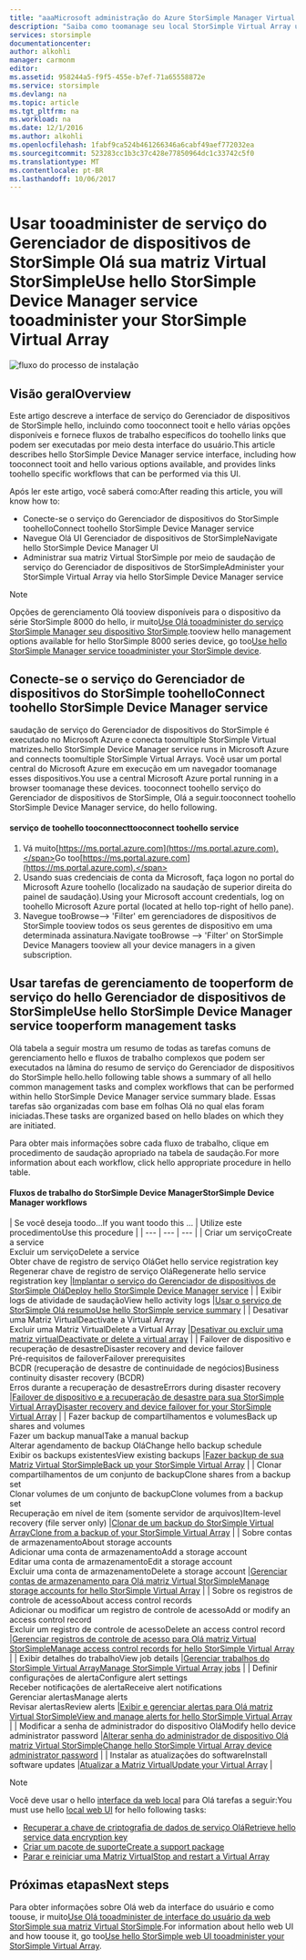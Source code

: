```yaml
---
title: "aaaMicrosoft administração do Azure StorSimple Manager Virtual Array | Microsoft Docs"
description: "Saiba como toomanage seu local StorSimple Virtual Array usando o serviço de Gerenciador de dispositivos de StorSimple Olá no hello portal do Azure."
services: storsimple
documentationcenter: 
author: alkohli
manager: carmonm
editor: 
ms.assetid: 958244a5-f9f5-455e-b7ef-71a65558872e
ms.service: storsimple
ms.devlang: na
ms.topic: article
ms.tgt_pltfrm: na
ms.workload: na
ms.date: 12/1/2016
ms.author: alkohli
ms.openlocfilehash: 1fabf9ca524b461266346a6cabf49aef772032ea
ms.sourcegitcommit: 523283cc1b3c37c428e77850964dc1c33742c5f0
ms.translationtype: MT
ms.contentlocale: pt-BR
ms.lasthandoff: 10/06/2017
---
```

# <a name="use-hello-storsimple-device-manager-service-tooadminister-your-storsimple-virtual-array"></a><span data-ttu-id="8003a-103">Usar tooadminister de serviço do Gerenciador de dispositivos de StorSimple Olá sua matriz Virtual StorSimple</span><span class="sxs-lookup"><span data-stu-id="8003a-103">Use hello StorSimple Device Manager service tooadminister your StorSimple Virtual Array</span></span>
![fluxo do processo de instalação](./media/storsimple-virtual-array-manager-service-administration/manage4.png)

## <a name="overview"></a><span data-ttu-id="8003a-105">Visão geral</span><span class="sxs-lookup"><span data-stu-id="8003a-105">Overview</span></span>
<span data-ttu-id="8003a-106">Este artigo descreve a interface de serviço do Gerenciador de dispositivos de StorSimple hello, incluindo como tooconnect tooit e hello várias opções disponíveis e fornece fluxos de trabalho específicos do toohello links que podem ser executadas por meio desta interface do usuário.</span><span class="sxs-lookup"><span data-stu-id="8003a-106">This article describes hello StorSimple Device Manager service interface, including how tooconnect tooit and hello various options available, and provides links toohello specific workflows that can be performed via this UI.</span></span>

<span data-ttu-id="8003a-107">Após ler este artigo, você saberá como:</span><span class="sxs-lookup"><span data-stu-id="8003a-107">After reading this article, you will know how to:</span></span>

* <span data-ttu-id="8003a-108">Conecte-se o serviço do Gerenciador de dispositivos do StorSimple toohello</span><span class="sxs-lookup"><span data-stu-id="8003a-108">Connect toohello StorSimple Device Manager service</span></span>
* <span data-ttu-id="8003a-109">Navegue Olá UI Gerenciador de dispositivos de StorSimple</span><span class="sxs-lookup"><span data-stu-id="8003a-109">Navigate hello StorSimple Device Manager UI</span></span>
* <span data-ttu-id="8003a-110">Administrar sua matriz Virtual StorSimple por meio de saudação de serviço do Gerenciador de dispositivos de StorSimple</span><span class="sxs-lookup"><span data-stu-id="8003a-110">Administer your StorSimple Virtual Array via hello StorSimple Device Manager service</span></span>

> [!NOTE]
> <span data-ttu-id="8003a-111">Opções de gerenciamento Olá tooview disponíveis para o dispositivo da série StorSimple 8000 do hello, ir muito[Use Olá tooadminister do serviço StorSimple Manager seu dispositivo StorSimple](storsimple-manager-service-administration.md).</span><span class="sxs-lookup"><span data-stu-id="8003a-111">tooview hello management options available for hello StorSimple 8000 series device, go too[Use hello StorSimple Manager service tooadminister your StorSimple device](storsimple-manager-service-administration.md).</span></span>
> 
> 

## <a name="connect-toohello-storsimple-device-manager-service"></a><span data-ttu-id="8003a-112">Conecte-se o serviço do Gerenciador de dispositivos do StorSimple toohello</span><span class="sxs-lookup"><span data-stu-id="8003a-112">Connect toohello StorSimple Device Manager service</span></span>
<span data-ttu-id="8003a-113">saudação de serviço do Gerenciador de dispositivos do StorSimple é executado no Microsoft Azure e conecta toomultiple StorSimple Virtual matrizes.</span><span class="sxs-lookup"><span data-stu-id="8003a-113">hello StorSimple Device Manager service runs in Microsoft Azure and connects toomultiple StorSimple Virtual Arrays.</span></span> <span data-ttu-id="8003a-114">Você usar um portal central do Microsoft Azure em execução em um navegador toomanage esses dispositivos.</span><span class="sxs-lookup"><span data-stu-id="8003a-114">You use a central Microsoft Azure portal running in a browser toomanage these devices.</span></span> <span data-ttu-id="8003a-115">tooconnect toohello serviço do Gerenciador de dispositivos de StorSimple, Olá a seguir.</span><span class="sxs-lookup"><span data-stu-id="8003a-115">tooconnect toohello StorSimple Device Manager service, do hello following.</span></span>

#### <a name="tooconnect-toohello-service"></a><span data-ttu-id="8003a-116">serviço de toohello tooconnect</span><span class="sxs-lookup"><span data-stu-id="8003a-116">tooconnect toohello service</span></span>
1. <span data-ttu-id="8003a-117">Vá muito[https://ms.portal.azure.com](https://ms.portal.azure.com).</span><span class="sxs-lookup"><span data-stu-id="8003a-117">Go too[https://ms.portal.azure.com](https://ms.portal.azure.com).</span></span>
2. <span data-ttu-id="8003a-118">Usando suas credenciais de conta da Microsoft, faça logon no portal do Microsoft Azure toohello (localizado na saudação de superior direita do painel de saudação).</span><span class="sxs-lookup"><span data-stu-id="8003a-118">Using your Microsoft account credentials, log on toohello Microsoft Azure portal (located at hello top-right of hello pane).</span></span>
3. <span data-ttu-id="8003a-119">Navegue tooBrowse--> 'Filter' em gerenciadores de dispositivos de StorSimple tooview todos os seus gerentes de dispositivo em uma determinada assinatura.</span><span class="sxs-lookup"><span data-stu-id="8003a-119">Navigate tooBrowse --> 'Filter' on StorSimple Device Managers tooview all your device managers in a given subscription.</span></span>

## <a name="use-hello-storsimple-device-manager-service-tooperform-management-tasks"></a><span data-ttu-id="8003a-120">Usar tarefas de gerenciamento de tooperform de serviço do hello Gerenciador de dispositivos de StorSimple</span><span class="sxs-lookup"><span data-stu-id="8003a-120">Use hello StorSimple Device Manager service tooperform management tasks</span></span>
<span data-ttu-id="8003a-121">Olá tabela a seguir mostra um resumo de todas as tarefas comuns de gerenciamento hello e fluxos de trabalho complexos que podem ser executados na lâmina do resumo de serviço do Gerenciador de dispositivos do StorSimple hello.</span><span class="sxs-lookup"><span data-stu-id="8003a-121">hello following table shows a summary of all hello common management tasks and complex workflows that can be performed within hello StorSimple Device Manager service summary blade.</span></span> <span data-ttu-id="8003a-122">Essas tarefas são organizadas com base em folhas Olá no qual elas foram iniciadas.</span><span class="sxs-lookup"><span data-stu-id="8003a-122">These tasks are organized based on hello blades on which they are initiated.</span></span>

<span data-ttu-id="8003a-123">Para obter mais informações sobre cada fluxo de trabalho, clique em procedimento de saudação apropriado na tabela de saudação.</span><span class="sxs-lookup"><span data-stu-id="8003a-123">For more information about each workflow, click hello appropriate procedure in hello table.</span></span>

#### <a name="storsimple-device-manager-workflows"></a><span data-ttu-id="8003a-124">Fluxos de trabalho do StorSimple Device Manager</span><span class="sxs-lookup"><span data-stu-id="8003a-124">StorSimple Device Manager workflows</span></span>
| <span data-ttu-id="8003a-125">Se você deseja toodo...</span><span class="sxs-lookup"><span data-stu-id="8003a-125">If you want toodo this ...</span></span> | <span data-ttu-id="8003a-126">Utilize este procedimento</span><span class="sxs-lookup"><span data-stu-id="8003a-126">Use this procedure</span></span> |
| --- | --- | --- |
| <span data-ttu-id="8003a-127">Criar um serviço</span><span class="sxs-lookup"><span data-stu-id="8003a-127">Create a service</span></span></br><span data-ttu-id="8003a-128">Excluir um serviço</span><span class="sxs-lookup"><span data-stu-id="8003a-128">Delete a service</span></span></br><span data-ttu-id="8003a-129">Obter chave de registro de serviço Olá</span><span class="sxs-lookup"><span data-stu-id="8003a-129">Get hello service registration key</span></span></br><span data-ttu-id="8003a-130">Regenerar chave de registro de serviço Olá</span><span class="sxs-lookup"><span data-stu-id="8003a-130">Regenerate hello service registration key</span></span> |[<span data-ttu-id="8003a-131">Implantar o serviço do Gerenciador de dispositivos de StorSimple Olá</span><span class="sxs-lookup"><span data-stu-id="8003a-131">Deploy hello StorSimple Device Manager service</span></span>](storsimple-virtual-array-manage-service.md) |
| <span data-ttu-id="8003a-132">Exibir logs de atividade de saudação</span><span class="sxs-lookup"><span data-stu-id="8003a-132">View hello activity logs</span></span> |[<span data-ttu-id="8003a-133">Usar o serviço de StorSimple Olá resumo</span><span class="sxs-lookup"><span data-stu-id="8003a-133">Use hello StorSimple service summary</span></span>](storsimple-virtual-array-service-summary.md) |
| <span data-ttu-id="8003a-134">Desativar uma Matriz Virtual</span><span class="sxs-lookup"><span data-stu-id="8003a-134">Deactivate a Virtual Array</span></span></br><span data-ttu-id="8003a-135">Excluir uma Matriz Virtual</span><span class="sxs-lookup"><span data-stu-id="8003a-135">Delete a Virtual Array</span></span> |[<span data-ttu-id="8003a-136">Desativar ou excluir uma matriz virtual</span><span class="sxs-lookup"><span data-stu-id="8003a-136">Deactivate or delete a virtual array</span></span>](storsimple-virtual-array-deactivate-and-delete-device.md) |
| <span data-ttu-id="8003a-137">Failover de dispositivo e recuperação de desastre</span><span class="sxs-lookup"><span data-stu-id="8003a-137">Disaster recovery and device failover</span></span></br><span data-ttu-id="8003a-138">Pré-requisitos de failover</span><span class="sxs-lookup"><span data-stu-id="8003a-138">Failover prerequisites</span></span></br><span data-ttu-id="8003a-139">BCDR (recuperação de desastre de continuidade de negócios)</span><span class="sxs-lookup"><span data-stu-id="8003a-139">Business continuity disaster recovery (BCDR)</span></span></br><span data-ttu-id="8003a-140">Erros durante a recuperação de desastre</span><span class="sxs-lookup"><span data-stu-id="8003a-140">Errors during disaster recovery</span></span> |[<span data-ttu-id="8003a-141">Failover de dispositivo e a recuperação de desastre para sua StorSimple Virtual Array</span><span class="sxs-lookup"><span data-stu-id="8003a-141">Disaster recovery and device failover for your StorSimple Virtual Array</span></span>](storsimple-virtual-array-failover-dr.md) |
| <span data-ttu-id="8003a-142">Fazer backup de compartilhamentos e volumes</span><span class="sxs-lookup"><span data-stu-id="8003a-142">Back up shares and volumes</span></span></br><span data-ttu-id="8003a-143">Fazer um backup manual</span><span class="sxs-lookup"><span data-stu-id="8003a-143">Take a manual backup</span></span></br><span data-ttu-id="8003a-144">Alterar agendamento de backup Olá</span><span class="sxs-lookup"><span data-stu-id="8003a-144">Change hello backup schedule</span></span></br><span data-ttu-id="8003a-145">Exibir os backups existentes</span><span class="sxs-lookup"><span data-stu-id="8003a-145">View existing backups</span></span> |[<span data-ttu-id="8003a-146">Fazer backup de sua Matriz Virtual StorSimple</span><span class="sxs-lookup"><span data-stu-id="8003a-146">Back up your StorSimple Virtual Array</span></span>](storsimple-virtual-array-backup.md) |
| <span data-ttu-id="8003a-147">Clonar compartilhamentos de um conjunto de backup</span><span class="sxs-lookup"><span data-stu-id="8003a-147">Clone shares from a backup set</span></span></br><span data-ttu-id="8003a-148">Clonar volumes de um conjunto de backup</span><span class="sxs-lookup"><span data-stu-id="8003a-148">Clone volumes from a backup set</span></span></br><span data-ttu-id="8003a-149">Recuperação em nível de item (somente servidor de arquivos)</span><span class="sxs-lookup"><span data-stu-id="8003a-149">Item-level recovery (file server only)</span></span> |[<span data-ttu-id="8003a-150">Clonar de um backup do StorSimple Virtual Array</span><span class="sxs-lookup"><span data-stu-id="8003a-150">Clone from a backup of your StorSimple Virtual Array</span></span>](storsimple-virtual-array-clone.md) |
| <span data-ttu-id="8003a-151">Sobre contas de armazenamento</span><span class="sxs-lookup"><span data-stu-id="8003a-151">About  storage accounts</span></span></br><span data-ttu-id="8003a-152">Adicionar uma conta de armazenamento</span><span class="sxs-lookup"><span data-stu-id="8003a-152">Add a storage account</span></span></br><span data-ttu-id="8003a-153">Editar uma conta de armazenamento</span><span class="sxs-lookup"><span data-stu-id="8003a-153">Edit a storage account</span></span></br><span data-ttu-id="8003a-154">Excluir uma conta de armazenamento</span><span class="sxs-lookup"><span data-stu-id="8003a-154">Delete a storage account</span></span> |[<span data-ttu-id="8003a-155">Gerenciar contas de armazenamento para Olá matriz Virtual StorSimple</span><span class="sxs-lookup"><span data-stu-id="8003a-155">Manage storage accounts for hello StorSimple Virtual Array</span></span>](storsimple-virtual-array-manage-storage-accounts.md) |
| <span data-ttu-id="8003a-156">Sobre os registros de controle de acesso</span><span class="sxs-lookup"><span data-stu-id="8003a-156">About access control records</span></span></br><span data-ttu-id="8003a-157">Adicionar ou modificar um registro de controle de acesso</span><span class="sxs-lookup"><span data-stu-id="8003a-157">Add or modify an access control record</span></span> </br><span data-ttu-id="8003a-158">Excluir um registro de controle de acesso</span><span class="sxs-lookup"><span data-stu-id="8003a-158">Delete an access control record</span></span> |[<span data-ttu-id="8003a-159">Gerenciar registros de controle de acesso para Olá matriz Virtual StorSimple</span><span class="sxs-lookup"><span data-stu-id="8003a-159">Manage access control records for hello StorSimple Virtual Array</span></span>](storsimple-virtual-array-manage-acrs.md) |
| <span data-ttu-id="8003a-160">Exibir detalhes do trabalho</span><span class="sxs-lookup"><span data-stu-id="8003a-160">View job details</span></span> |[<span data-ttu-id="8003a-161">Gerenciar trabalhos do StorSimple Virtual Array</span><span class="sxs-lookup"><span data-stu-id="8003a-161">Manage StorSimple Virtual Array jobs</span></span>](storsimple-virtual-array-manage-jobs.md) |
| <span data-ttu-id="8003a-162">Definir configurações de alerta</span><span class="sxs-lookup"><span data-stu-id="8003a-162">Configure alert settings</span></span></br><span data-ttu-id="8003a-163">Receber notificações de alerta</span><span class="sxs-lookup"><span data-stu-id="8003a-163">Receive alert notifications</span></span></br><span data-ttu-id="8003a-164">Gerenciar alertas</span><span class="sxs-lookup"><span data-stu-id="8003a-164">Manage alerts</span></span></br><span data-ttu-id="8003a-165">Revisar alertas</span><span class="sxs-lookup"><span data-stu-id="8003a-165">Review alerts</span></span> |[<span data-ttu-id="8003a-166">Exibir e gerenciar alertas para Olá matriz Virtual StorSimple</span><span class="sxs-lookup"><span data-stu-id="8003a-166">View and manage alerts for hello StorSimple Virtual Array</span></span>](storsimple-virtual-array-manage-alerts.md) |
| <span data-ttu-id="8003a-167">Modificar a senha de administrador do dispositivo Olá</span><span class="sxs-lookup"><span data-stu-id="8003a-167">Modify hello device administrator password</span></span> |[<span data-ttu-id="8003a-168">Alterar senha do administrador de dispositivo Olá matriz Virtual StorSimple</span><span class="sxs-lookup"><span data-stu-id="8003a-168">Change hello StorSimple Virtual Array device administrator password</span></span>](storsimple-virtual-array-change-device-admin-password.md) |
| <span data-ttu-id="8003a-169">Instalar as atualizações do software</span><span class="sxs-lookup"><span data-stu-id="8003a-169">Install software updates</span></span> |[<span data-ttu-id="8003a-170">Atualizar a Matriz Virtual</span><span class="sxs-lookup"><span data-stu-id="8003a-170">Update your Virtual Array</span></span>](storsimple-virtual-array-install-update.md) |

> [!NOTE]
> <span data-ttu-id="8003a-171">Você deve usar o hello [interface da web local](storsimple-ova-web-ui-admin.md) para Olá tarefas a seguir:</span><span class="sxs-lookup"><span data-stu-id="8003a-171">You must use hello [local web UI](storsimple-ova-web-ui-admin.md) for hello following tasks:</span></span>
> 
> * [<span data-ttu-id="8003a-172">Recuperar a chave de criptografia de dados de serviço Olá</span><span class="sxs-lookup"><span data-stu-id="8003a-172">Retrieve hello service data encryption key</span></span>](storsimple-ova-web-ui-admin.md#get-the-service-data-encryption-key)
> * [<span data-ttu-id="8003a-173">Criar um pacote de suporte</span><span class="sxs-lookup"><span data-stu-id="8003a-173">Create a support package</span></span>](storsimple-ova-web-ui-admin.md#generate-a-log-package)
> * [<span data-ttu-id="8003a-174">Parar e reiniciar uma Matriz Virtual</span><span class="sxs-lookup"><span data-stu-id="8003a-174">Stop and restart a Virtual Array</span></span>](storsimple-ova-web-ui-admin.md#shut-down-and-restart-your-device)
> 
> 

## <a name="next-steps"></a><span data-ttu-id="8003a-175">Próximas etapas</span><span class="sxs-lookup"><span data-stu-id="8003a-175">Next steps</span></span>
<span data-ttu-id="8003a-176">Para obter informações sobre Olá web da interface do usuário e como toouse, ir muito[Use Olá tooadminister de interface do usuário da web StorSimple sua matriz Virtual StorSimple](storsimple-ova-web-ui-admin.md).</span><span class="sxs-lookup"><span data-stu-id="8003a-176">For information about hello web UI and how toouse it, go too[Use hello StorSimple web UI tooadminister your StorSimple Virtual Array](storsimple-ova-web-ui-admin.md).</span></span>

